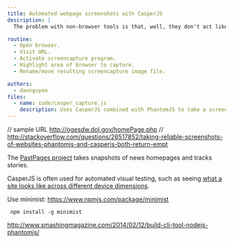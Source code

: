 ```yaml
---
title: Automated webpage screenshots with CasperJS
description: |
  The problem with non-browser tools is that, well, they don't act like browsers. "Headless" programs provide some of the functionality of a full-fledged web browser for automated systems (such as testing, or mass screenshot grabbing)

routine:
  - Open browser.
  - Visit URL.
  - Activate screencapture program.
  - Highlight area of browser to capture.
  - Rename/move resulting screencapture image file.

authors:
  - dannguyen
files:
  - name: code/casper_capture.js
    description: Uses CasperJS combined with PhantomJS to take a screenshot.
---
```






// sample URL http://ogesdw.dol.gov/homePage.php
// http://stackoverflow.com/questions/26517852/taking-reliable-screenshots-of-websites-phantomjs-and-casperjs-both-return-empt



The [PastPages project](http://www.pastpages.org/) takes snapshots of news homepages and tracks stories.


CasperJS is often used for automated visual testing, such as seeing [what a site looks like across different device dimensions](http://www.phase2technology.com/blog/using-casperjs-capture-method/).




Use minimist: https://www.npmjs.com/package/minimist

```
 npm install -g minimist
```


http://www.smashingmagazine.com/2014/02/12/build-cli-tool-nodejs-phantomjs/
